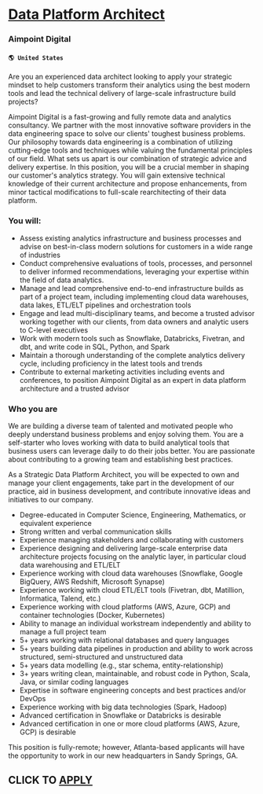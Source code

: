 # [Data Platform Architect](https://www.remotewlb.com/apply/data-platform-architect-63023)  
### Aimpoint Digital  
#### `🌎 United States`  

Are you an experienced data architect looking to apply your strategic mindset to help customers transform their analytics using the best modern tools and lead the technical delivery of large-scale infrastructure build projects?

Aimpoint Digital is a fast-growing and fully remote data and analytics consultancy. We partner with the most innovative software providers in the data engineering space to solve our clients' toughest business problems. Our philosophy towards data engineering is a combination of utilizing cutting-edge tools and techniques while valuing the fundamental principles of our field. What sets us apart is our combination of strategic advice and delivery expertise. In this position, you will be a crucial member in shaping our customer's analytics strategy. You will gain extensive technical knowledge of their current architecture and propose enhancements, from minor tactical modifications to full-scale rearchitecting of their data platform.

### You will:

  * Assess existing analytics infrastructure and business processes and advise on best-in-class modern solutions for customers in a wide range of industries 
  * Conduct comprehensive evaluations of tools, processes, and personnel to deliver informed recommendations, leveraging your expertise within the field of data analytics. 
  * Manage and lead comprehensive end-to-end infrastructure builds as part of a project team, including implementing cloud data warehouses, data lakes, ETL/ELT pipelines and orchestration tools 
  * Engage and lead multi-disciplinary teams, and become a trusted advisor working together with our clients, from data owners and analytic users to C-level executives 
  * Work with modern tools such as Snowflake, Databricks, Fivetran, and dbt, and write code in SQL, Python, and Spark 
  * Maintain a thorough understanding of the complete analytics delivery cycle, including proficiency in the latest tools and trends 
  * Contribute to external marketing activities including events and conferences, to position Aimpoint Digital as an expert in data platform architecture and a trusted advisor 

### Who you are

We are building a diverse team of talented and motivated people who deeply understand business problems and enjoy solving them. You are a self-starter who loves working with data to build analytical tools that business users can leverage daily to do their jobs better. You are passionate about contributing to a growing team and establishing best practices.

As a Strategic Data Platform Architect, you will be expected to own and manage your client engagements, take part in the development of our practice, aid in business development, and contribute innovative ideas and initiatives to our company.

  * Degree-educated in Computer Science, Engineering, Mathematics, or equivalent experience 
  * Strong written and verbal communication skills 
  * Experience managing stakeholders and collaborating with customers 
  * Experience designing and delivering large-scale enterprise data architecture projects focusing on the analytic layer, in particular cloud data warehousing and ETL/ELT 
  * Experience working with cloud data warehouses (Snowflake, Google BigQuery, AWS Redshift, Microsoft Synapse) 
  * Experience working with cloud ETL/ELT tools (Fivetran, dbt, Matillion, Informatica, Talend, etc.) 
  * Experience working with cloud platforms (AWS, Azure, GCP) and container technologies (Docker, Kubernetes) 
  * Ability to manage an individual workstream independently and ability to manage a full project team 
  * 5+ years working with relational databases and query languages 
  * 5+ years building data pipelines in production and ability to work across structured, semi-structured and unstructured data 
  * 5+ years data modelling (e.g., star schema, entity-relationship) 
  * 3+ years writing clean, maintainable, and robust code in Python, Scala, Java, or similar coding languages 
  * Expertise in software engineering concepts and best practices and/or DevOps 
  * Experience working with big data technologies (Spark, Hadoop) 
  * Advanced certification in Snowflake or Databricks is desirable 
  * Advanced certification in one or more cloud platforms (AWS, Azure, GCP) is desirable 

This position is fully-remote; however, Atlanta-based applicants will have the opportunity to work in our new headquarters in Sandy Springs, GA.

  
## CLICK TO [APPLY](https://www.remotewlb.com/apply/data-platform-architect-63023)

